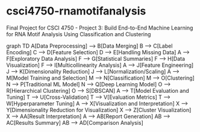# csci4750-rnamotifanalysis
Final Project for CSCI 4750 - Project 3: Build End-to-End Machine Learning for RNA Motif Analysis Using Classification and Clustering

graph TD
    A[Data Preprocessing] --> B[Data Merging]
    B --> C[Label Encoding]
    C --> D[Feature Selection]
    D --> E[Handling Missing Data]
    A --> F[Exploratory Data Analysis]
    F --> G[Statistical Summaries]
    F --> H[Data Visualization]
    F --> I[Multicollinearity Analysis]
    A --> J[Feature Engineering]
    J --> K[Dimensionality Reduction]
    J --> L[Normalization/Scaling]
    A --> M[Model Training and Selection]
    M --> N[Classification]
    M --> O[Clustering]
    N --> P[Traditional ML Model]
    N --> Q[Deep Learning Model]
    O --> R[Hierarchical Clustering]
    O --> S[DBSCAN]
    A --> T[Model Evaluation and Tuning]
    T --> U[Cross-Validation]
    T --> V[Evaluation Metrics]
    T --> W[Hyperparameter Tuning]
    A --> X[Visualization and Interpretation]
    X --> Y[Dimensionality Reduction for Visualization]
    X --> Z[Cluster Visualization]
    X --> AA[Result Interpretation]
    A --> AB[Report Generation]
    AB --> AC[Results Summary]
    AB --> AD[Comparison Analysis]
    